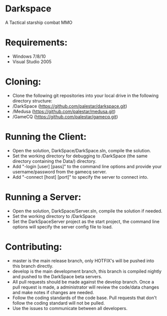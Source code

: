 # Darkspace
A Tactical starship combat MMO

# Requirements:
* Windows 7/8/10
* Visual Studio 2005

# Cloning:
* Clone the following git repositories into your local drive in the following directory structure:
* /DarkSpace (https://github.com/palestar/darkspace.git)
* /Medusa (https://github.com/palestar/medusa.git)
* /GameCQ (https://github.com/palestar/gamecq.git)

# Running the Client:
* Open the solution, DarkSpace/DarkSpace.sln, compile the solution.
* Set the working directory for debugging to /DarkSpace (the same directory containing the Data/) directory.
* Add "-login [user] [pass]" to the command line options and provide your username/password from the gamecq server.
* Add "-connect [host] [port]" to specify the server to connect into. 

# Running a Server:
* Open the solution, DarkSpace/Server.sln, compile the solution if needed.
* Set the working directory to /DarkSpace
* Set the DarkSpaceServer project as the start project, the command line options will specify the server config file to load.

# Contributing:
* master is the main release branch, only HOTFIX's will be pushed into this branch directly.
* develop is the main development branch, this branch is compiled nightly and pushed to the DarkSpace beta servers. 
* All pull requests should be made against the develop branch. Once a pull request is made, a administrator will review the code/data changes and make notes if changes are needed. 
* Follow the coding standards of the code base. Pull requests that don't follow the coding standard will not be pulled.
* Use the issues to communicate between all developers. 
